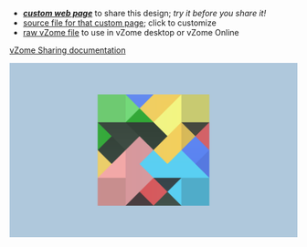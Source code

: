 
 - [***custom web page***][post] to share this design; *try it before you share it!*
 - [source file for that custom page][source]; click to customize
 - [raw vZome file][raw] to use in vZome desktop or vZome Online

[vZome Sharing documentation](https://vzome.github.io/vzome/sharing.html#how-it-works)

![Image](<Tetraxis Burr complete.png>)


[post]: <https://John-Kostick.github.io/vzome-sharing/2021/12/16/Tetraxis Burr complete-11-42-37.html>
[source]: <https://github.com/John-Kostick/vzome-sharing/edit/main/_posts/2021-12-16-Tetraxis Burr complete-11-42-37.md>
[raw]: <https://raw.githubusercontent.com/John-Kostick/vzome-sharing/main/2021/12/16/11-42-37-Tetraxis Burr complete/Tetraxis Burr complete.vZome>